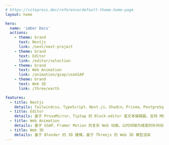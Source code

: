 ```yaml
---
# https://vitepress.dev/reference/default-theme-home-page
layout: home

hero:
  name: 'imber Docs'
  actions:
    - theme: brand
      text: Nextjs
      link: /next/next-project
    - theme: brand
      text: Editor
      link: /editor/selection
    - theme: brand
      text: Web Animation
      link: /animation/gsap/useGSAP
    - theme: brand
      text: Web 3D
      link: /three/earth

features:
  - title: Nextjs
    details: Tailwindcss、TypeScript、Next.js、Shadcn、Prisma、PostgreSql、Supabase、NextAuth、Docker、Github Action、Strapi 等海外技术栈
  - title: Editor
    details: 基于 ProseMirror、Tiptap 的 Block-editor 富文本编辑器，支持 MD、AI、协同
  - title: Web Animation
    details: 基于 GSAP、Framer Motion 的复杂 Web 动画，以时间轴为维度的补间动画，滚动视差动画
  - title: Web 3D
    details: 基于 Blender 的 3D 建模，基于 Threejs 的 Web 3D 模型渲染
---
```

